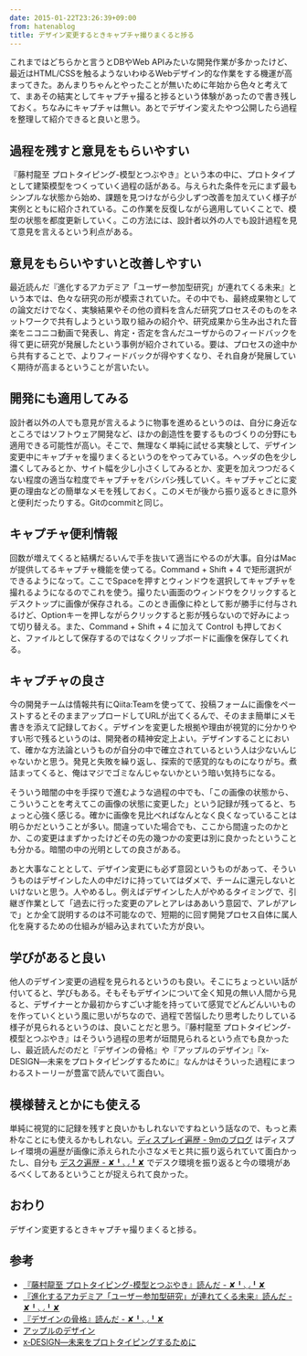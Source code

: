 ```yaml
---
date: 2015-01-22T23:26:39+09:00
from: hatenablog
title: デザイン変更するときキャプチャ撮りまくると捗る
---
```


<p>これまではどちらかと言うとDBやWeb APIみたいな開発作業が多かったけど、最近はHTML/CSSを触るようないわゆるWebデザイン的な作業をする機運が高まってきた。あんまりちゃんとやったことが無いために年始から色々と考えてて、まあその結実としてキャプチャ撮ると捗るという体験があったので書き残しておく。ちなみにキャプチャは無い。あとでデザイン変えたやつ公開したら過程を整理して紹介できると良いと思う。</p>

<h2>過程を残すと意見をもらいやすい</h2>

<p>『藤村龍至 プロトタイピング-模型とつぶやき』という本の中に、プロトタイプとして建築模型をつくっていく過程の話がある。与えられた条件を元にまず最もシンプルな状態から始め、課題を見つけながら少しずつ改善を加えていく様子が実例とともに紹介されている。この作業を反復しながら適用していくことで、模型の状態を都度更新していく。この方法には、設計者以外の人でも設計過程を見て意見を言えるという利点がある。</p>

<h2>意見をもらいやすいと改善しやすい</h2>

<p>最近読んだ『進化するアカデミア「ユーザー参加型研究」が連れてくる未来』という本では、色々な研究の形が模索されていた。その中でも、最終成果物としての論文だけでなく、実験結果やその他の資料を含んだ研究プロセスそのものをネットワークで共有しようという取り組みの紹介や、研究成果から生み出された音楽をニコニコ動画で発表し、肯定・否定を含んだユーザからのフィードバックを得て更に研究が発展したという事例が紹介されている。要は、プロセスの途中から共有することで、よりフィードバックが得やすくなり、それ自身が発展していく期待が高まるということが言いたい。</p>

<h2>開発にも適用してみる</h2>

<p>設計者以外の人でも意見が言えるように物事を進めるというのは、自分に身近なところではソフトウェア開発など、ほかの創造性を要するものづくりの分野にも適用できる可能性が高い。そこで、無理なく単純に試せる実験として、デザイン変更中にキャプチャを撮りまくるというのをやってみている。ヘッダの色を少し濃くしてみるとか、サイト幅を少し小さくしてみるとか、変更を加えつつだるくない程度の適当な粒度でキャプチャをバシバシ残していく。キャプチャごとに変更の理由などの簡単なメモを残しておく。このメモが後から振り返るときに意外と便利だったりする。Gitのcommitと同じ。</p>

<h2>キャプチャ便利情報</h2>

<p>回数が増えてくると結構だるいんで手を抜いて適当にやるのが大事。自分はMacが提供してるキャプチャ機能を使ってる。Command + Shift + 4 で矩形選択ができるようになって。ここでSpaceを押すとウィンドウを選択してキャプチャを撮れるようになるのでこれを使う。撮りたい画面のウィンドウをクリックするとデスクトップに画像が保存される。このとき画像に枠として影が勝手に付与されるけど、Optionキーを押しながらクリックすると影が残らないので好みによって切り替える。また、Command + Shift + 4 に加えて Control も押しておくと、ファイルとして保存するのではなくクリップボードに画像を保存してくれる。</p>

<h2>キャプチャの良さ</h2>

<p>今の開発チームは情報共有にQiita:Teamを使ってて、投稿フォームに画像をペーストするとそのままアップロードしてURLが出てくるんで、そのまま簡単にメモ書きを添えて記録しておく。デザインを変更した根拠や理由が視覚的に分かりやすい形で残るというのは、開発者の精神安定上よい。デザインすることにおいて、確かな方法論というものが自分の中で確立されているという人は少ないんじゃないかと思う。発見と失敗を繰り返し、探索的で感覚的なものになりがち。煮詰まってくると、俺はマジでゴミなんじゃないかという暗い気持ちになる。</p>

<p>そういう暗闇の中を手探りで進むような過程の中でも、「この画像の状態から、こういうことを考えてこの画像の状態に変更した」という記録が残ってると、ちょっと心強く感じる。確かに画像を見比べればなんとなく良くなっていることは明らかだということが多い。間違っていた場合でも、ここから間違ったのかとか、この変更はまずかったけどその先の幾つかの変更は別に良かったということも分かる。暗闇の中の光明としての良さがある。</p>

<p>あと大事なこととして、デザイン変更にも必ず意図というものがあって、そういうものはデザインした人の中だけに持っていてはダメで、チームに還元しないといけないと思う。人やめるし。例えばデザインした人がやめるタイミングで、引継ぎ作業として「過去に行った変更のアレとアレはああいう意図で、アレがアレで」とか全て説明するのは不可能なので、短期的に回す開発プロセス自体に属人化を廃するための仕組みが組み込まれていた方が良い。</p>

<h2>学びがあると良い</h2>

<p>他人のデザイン変更の過程を見られるというのも良い。そこにちょっといい話が付いてると、学びもある。そもそもデザインについて全く知見の無い人間から見ると、デザイナーとか最初からすごい才能を持っていて感覚でどんどんいいものを作っていくという風に思いがちなので、過程で苦悩したり思考したりしている様子が見られるというのは、良いことだと思う。『藤村龍至 プロトタイピング-模型とつぶやき』はそういう過程の思考が垣間見られるという点でも良かったし、最近読んだのだと『デザインの骨格』や『アップルのデザイン』『x‐DESIGN―未来をプロトタイピングするために』なんかはそういった過程にまつわるストーリーが豊富で読んでいて面白い。</p>

<h2>模様替えとかにも使える</h2>

<p>単純に視覚的に記録を残すと良いかもしれないですねという話なので、もっと素朴なことにも使えるかもしれない。<a href="http://blog.kksg.net/posts/pc-display">ディスプレイ遍歴 - 9mのブログ</a> はディスプレイ環境の遍歴が画像に添えられた小さなメモと共に振り返られていて面白かったし、自分も <a href="http://r7kamura.hatenablog.com/entry/2014/12/31/042926">デスク遍歴 - ✘╹◡╹✘</a> でデスク環境を振り返ると今の環境があるべくしてあるということが捉えられて良かった。</p>

<h2>おわり</h2>

<p>デザイン変更するときキャプチャ撮りまくると捗る。</p>

<h2>参考</h2>

<ul>
<li><a href="http://r7kamura.hatenablog.com/entry/2015/01/12/023116">『藤村龍至 プロトタイピング-模型とつぶやき』読んだ - ✘╹◡╹✘</a></li>
<li><a href="http://r7kamura.hatenablog.com/entry/2015/01/11/184934">『進化するアカデミア「ユーザー参加型研究」が連れてくる未来』読んだ - ✘╹◡╹✘</a></li>
<li><a href="http://r7kamura.hatenablog.com/entry/2014/12/29/221251">『デザインの骨格』読んだ - ✘╹◡╹✘</a></li>
<li><a href="http://www.amazon.co.jp/dp/B00GXW3W0O/r7kamura07-22">アップルのデザイン</a></li>
<li><a href="http://www.amazon.co.jp/dp/4766420128/r7kamura07-22">x‐DESIGN―未来をプロトタイピングするために</a></li>
</ul>


